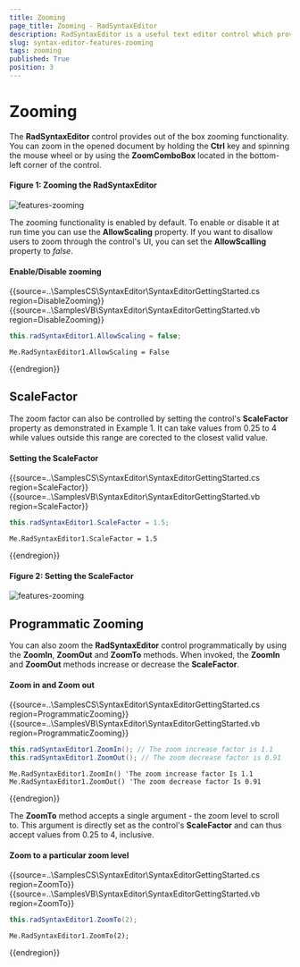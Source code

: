 ```yaml
---
title: Zooming
page_title: Zooming - RadSyntaxEditor
description: RadSyntaxEditor is a useful text editor control which provides built-in syntax highlighting and code editing experience
slug: syntax-editor-features-zooming
tags: zooming
published: True
position: 3
---
```


# Zooming

The **RadSyntaxEditor** control provides out of the box zooming functionality. You can zoom in the opened document by holding the **Ctrl** key and spinning the mouse wheel or by using the **ZoomComboBox** located in the bottom-left corner of the control.

#### Figure 1: Zooming the RadSyntaxEditor

![features-zooming](images/zooming.gif)

The zooming functionality is enabled by default. To enable or disable it at run time you can use the **AllowScaling** property. If you want to disallow users to zoom through the control's UI, you can set the **AllowScalling** property to *false*.

#### Enable/Disable zooming

{{source=..\SamplesCS\SyntaxEditor\SyntaxEditorGettingStarted.cs region=DisableZooming}} 
{{source=..\SamplesVB\SyntaxEditor\SyntaxEditorGettingStarted.vb region=DisableZooming}}

````C#
this.radSyntaxEditor1.AllowScaling = false;

````
````VB.NET
Me.RadSyntaxEditor1.AllowScaling = False

````

{{endregion}} 

## ScaleFactor

The zoom factor can also be controlled by setting the control's **ScaleFactor** property as demonstrated in Example 1. It can take values from 0.25 to 4 while values outside this range are corected to the closest valid value.

#### Setting the ScaleFactor

{{source=..\SamplesCS\SyntaxEditor\SyntaxEditorGettingStarted.cs region=ScaleFactor}} 
{{source=..\SamplesVB\SyntaxEditor\SyntaxEditorGettingStarted.vb region=ScaleFactor}}

````C#
this.radSyntaxEditor1.ScaleFactor = 1.5;

````
````VB.NET
Me.RadSyntaxEditor1.ScaleFactor = 1.5

````

{{endregion}} 

#### Figure 2: Setting the ScaleFactor

![features-zooming](images/zooming001.png)

## Programmatic Zooming

You can also zoom the **RadSyntaxEditor** control programmatically by using the **ZoomIn**, **ZoomOut** and **ZoomTo** methods. When invoked, the **ZoomIn** and **ZoomOut** methods increase or decrease the **ScaleFactor**.

#### Zoom in and Zoom out

{{source=..\SamplesCS\SyntaxEditor\SyntaxEditorGettingStarted.cs region=ProgrammaticZooming}} 
{{source=..\SamplesVB\SyntaxEditor\SyntaxEditorGettingStarted.vb region=ProgrammaticZooming}}

````C#
this.radSyntaxEditor1.ZoomIn(); // The zoom increase factor is 1.1
this.radSyntaxEditor1.ZoomOut(); // The zoom decrease factor is 0.91

````
````VB.NET
Me.RadSyntaxEditor1.ZoomIn() 'The zoom increase factor Is 1.1
Me.RadSyntaxEditor1.ZoomOut() 'The zoom decrease factor Is 0.91

````

{{endregion}} 

The **ZoomTo** method accepts a single argument - the zoom level to scroll to. This argument is directly set as the control's **ScaleFactor** and can thus accept values from 0.25 to 4, inclusive.

#### Zoom to a particular zoom level

{{source=..\SamplesCS\SyntaxEditor\SyntaxEditorGettingStarted.cs region=ZoomTo}} 
{{source=..\SamplesVB\SyntaxEditor\SyntaxEditorGettingStarted.vb region=ZoomTo}}

````C#
this.radSyntaxEditor1.ZoomTo(2);

````
````VB.NET
Me.RadSyntaxEditor1.ZoomTo(2);

````

{{endregion}} 
